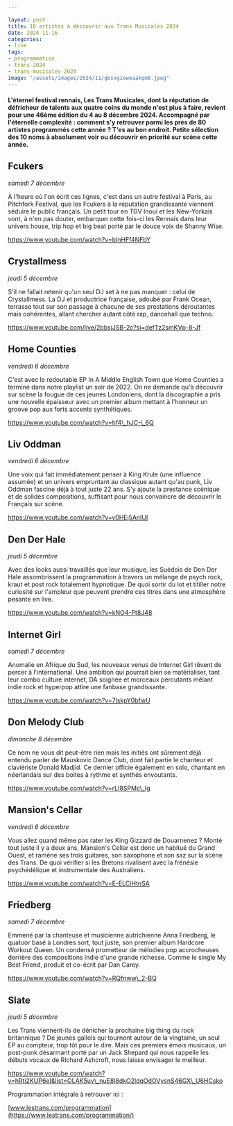 ```yaml
---

layout: post
title: 10 artistes à découvrir aux Trans Musicales 2024
date: 2024-11-16
categories:
- live
tags:
- programmation
- trans-2024
- trans-musicales-2024
image: "/assets/images/2024/11/gbsxgioweaakqm8.jpeg"
---
```


#### L'éternel festival rennais, Les Trans Musicales, dont la réputation de défricheur de talents aux quatre coins du monde n'est plus à faire, revient pour une 46ème édition du 4 au 8 décembre 2024. Accompagné par l'éternelle complexité : comment s'y retrouver parmi les près de 80 artistes programmés cette année ? T'es au bon endroit. Petite sélection des 10 noms à absolument voir ou découvrir en priorité sur scène cette année.

<!--more-->

## Fcukers

_samedi 7 décembre_

À l'heure où l'on écrit ces lignes, c'est dans un autre festival à Paris, au Pitchfork Festival, que les Fcukers à la réputation grandissante viennent séduire le public français. Un petit tour en TGV Inoui et les New-Yorkais vont, à n'en pas douter, embarquer cette fois-ci les Rennais dans leur univers house, trip hop et big beat porté par le douce voix de Shanny Wise.

https://www.youtube.com/watch?v=bInHFf4NFbY

## Crystallmess

_jeudi 5 décembre_

S'il ne fallait retenir qu'un seul DJ set à ne pas manquer : celui de Crystallmess. La DJ et productrice française, adoubé par Frank Ocean, terrasse tout sur son passage à chacune de ses prestations déroutantes mais cohérentes, allant chercher autant côté rap, dancehall que techno.

https://www.youtube.com/live/2bbsjJSB-2c?si=defTz2smKVp-8-Jf

## Home Counties

_vendredi 6 décembre_

C'est avec le redoutable EP In A Middle English Town que Home Counties a terminé dans notre playlist un soir de 2022. On ne demande qu'à découvrir sur scène la fougue de ces jeunes Londoniens, dont la discographie a pris une nouvelle épaisseur avec un premier album mettant à l'honneur un groove pop aux forts accents synthétiques.

https://www.youtube.com/watch?v=hf4\_hJC-\_6Q

## Liv Oddman

_vendredi 6 décembre_

Une voix qui fait immédiatement penser à King Krule (une influence assumée) et un univers empruntant au classique autant qu'au punk, Liv Oddman fascine déjà à tout juste 22 ans. S'y ajoute la prestance scénique et de solides compositions, suffisant pour nous convaincre de découvrir le Français sur scène.

https://www.youtube.com/watch?v=v0HEj5AnIUI

## Den Der Hale

_jeudi 5 décembre_

Avec des looks aussi travaillés que leur musique, les Suédois de Den Der Hale assombrissent la programmation à travers un mélange de psych rock, kraut et post rock totalement hypnotique. De quoi sortir du lot et titiller notre curiosité sur l'ampleur que peuvent prendre ces titres dans une atmosphère pesante en live.

https://www.youtube.com/watch?v=kNO4-Pt8J48

## Internet Girl

_samedi 7 décembre_

Anomalie en Afrique du Sud, les nouveaux venus de Internet Girl rêvent de percer à l'international. Une ambition qui pourrait bien se matérialiser, tant leur combo culture internet, DA soignée et morceaux percutants mêlant indie rock et hyperpop attire une fanbase grandissante.

https://www.youtube.com/watch?v=7lskpY0bfwU

## Don Melody Club

_dimanche 8 décembre_

Ce nom ne vous dit peut-être rien mais les initiés ont sûrement déjà entendu parler de Mauskovic Dance Club, dont fait partie le chanteur et claviériste Donald Madjid. Ce dernier officie également en solo, chantant en néerlandais sur des boites à rythme et synthés envoutants.

https://www.youtube.com/watch?v=rLI8SPMc\_Ig

## Mansion's Cellar

_vendredi 6 décembre_

Vous allez quand même pas rater les King Gizzard de Douarnenez ? Monté tout juste il y a deux ans, Mansion's Cellar est donc un habitué du Grand Ouest, et ramène ses trois guitares, son saxophone et son saz sur la scène des Trans. De quoi vérifier si les Bretons rivalisent avec la frénésie psychédélique et instrumentale des Australiens.

https://www.youtube.com/watch?v=E-ELCiHtnSA

## Friedberg

_samedi 7 décembre_

Emmené par la chanteuse et musicienne autrichienne Anna Friedberg, le quatuor basé à Londres sort, tout juste, son premier album Hardcore Workout Queen. Un condensé prometteur de mélodies pop accrocheuses derrière des compositions indie d'une grande richesse. Comme le single My Best Friend, produit et co-écrit par Dan Carey.

https://www.youtube.com/watch?v=RQfnww\_2-BQ

## Slate

_jeudi 5 décembre_

Les Trans viennent-ils de dénicher la prochaine big thing du rock britannique ? De jeunes gallois qui tournent autour de la vingtaine, un seul EP au compteur, trop tôt pour le dire. Mais ces premiers émois musicaux, un post-punk désarmant porté par un Jack Shepard qui nous rappelle les débuts vocaux de Richard Ashcroft, nous laisse envisager le meilleur.

https://www.youtube.com/watch?v=hRti2KUP6eI&list=OLAK5uy\_nuE8l8dkO2ldqOdOVysnS46GX\_U6HCsko

Programmation intégrale à retrouver ici :

[www.lestrans.com/programmation](https://www.lestrans.com/programmation/)

